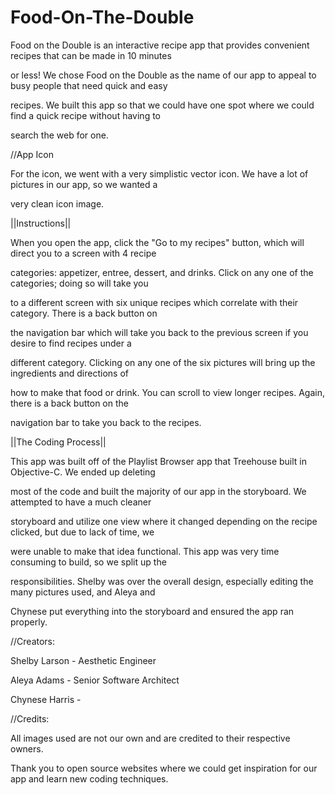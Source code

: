# Food-On-The-Double


Food on the Double is an interactive recipe app that provides convenient recipes that can be made in 10 minutes

or less! We chose Food on the Double as the name of our app to appeal to busy people that need quick and easy 

recipes. We built this app so that we could have one spot where we could find a quick recipe without having to 

search the web for one. 

//App Icon

For the icon, we went with a very simplistic vector icon. We have a lot of pictures in our app, so we wanted a 

very clean icon image.

||Instructions||

When you open the app, click the "Go to my recipes" button, which will direct you to a screen with 4 recipe 

categories: appetizer, entree, dessert, and drinks. Click on any one of the categories; doing so will take you 

to a different screen with six unique recipes which correlate with their category. There is a back button on 

the navigation bar which will take you back to the previous screen if you desire to find recipes under a 

different category. Clicking on any one of the six pictures will bring up the ingredients and directions of 

how to make that food or drink. You can scroll to view longer recipes. Again, there is a back button on the 

navigation bar to take you back to the recipes. 

||The Coding Process||

This app was built off of the Playlist Browser app that Treehouse built in Objective-C. We ended up deleting

most of the code and built the majority of our app in the storyboard. We attempted to have a much cleaner 

storyboard and utilize one view where it changed depending on the recipe clicked, but due to lack of time, we

were unable to make that idea functional. This app was very time consuming to build, so we split up the 

responsibilities. Shelby was over the overall design, especially editing the many pictures used, and Aleya and

Chynese put everything into the storyboard and ensured the app ran properly.

//Creators:

Shelby Larson - Aesthetic Engineer

Aleya Adams - Senior Software Architect

Chynese Harris - 




//Credits:

All images used are not our own and are credited to their respective owners.

Thank you to open source websites where we could get inspiration for our app and learn new coding techniques.
